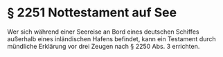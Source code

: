 # § 2251 Nottestament auf See
Wer sich während einer Seereise an Bord eines deutschen Schiffes außerhalb eines inländischen Hafens befindet, kann ein Testament durch mündliche Erklärung vor drei Zeugen nach § 2250 Abs. 3 errichten.
